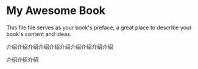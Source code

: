 # My Awesome Book

This file file serves as your book's preface, a great place to describe your book's content and ideas.



介绍介绍介绍介绍介绍介绍介绍介绍介绍介绍

介绍介绍介绍

